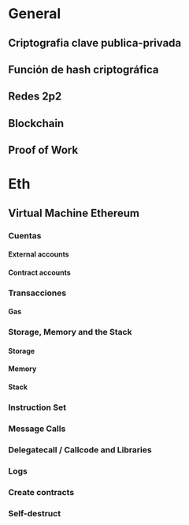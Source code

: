 # General
## Criptografia clave publica-privada
## Función de hash criptográfica
## Redes 2p2
## Blockchain
## Proof of Work

# Eth
## Virtual Machine Ethereum
### Cuentas
#### External accounts
#### Contract accounts

### Transacciones
#### Gas

### Storage, Memory and the Stack

#### Storage
#### Memory
#### Stack

### Instruction Set
### Message Calls
### Delegatecall / Callcode and Libraries
### Logs
### Create contracts
### Self-destruct



